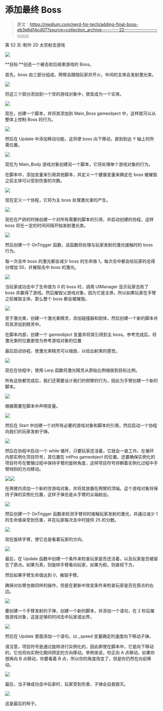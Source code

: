 # 添加最终 Boss

> 原文：<https://medium.com/nerd-for-tech/adding-final-boss-eb3e6d14cd07?source=collection_archive---------22----------------------->

第 52 天-制作 2D 太空射击游戏

![](img/695c44e2e8d0221c3f24b1be19ce7d4e.png)

**目标:**创造一个被击败后结束游戏的 Boss。

首先，boss 由三部分组成，两臂会跟随玩家并开火，中间的主体会发射激光束。

![](img/7eca998c86c1dca56eb6e32756cec30c.png)

将这三个部分添加到一个空的游戏对象中，使其成为一个实体。

![](img/dc141fb77cad6713342533b9db28c442.png)

现在，创建一个脚本，并将其添加到 Main_Boss gameobject 中，这样就可以从整体上控制 Boss 的行为。

![](img/068f6a9759082f153cf9e73d6bbcdf8f.png)

然后在 Update 中添加移动功能，这将使 boss 向下移动，直到到达 Y 轴上的所需位置。

![](img/5178d55fe9e6d3471268c2058611812a.png)

现在为 Main_Body 游戏对象创建另一个脚本，它将处理单个游戏对象的行为。

在脚本中，添加变量来引用其他脚本，并定义一个健康变量来确定在 boss 被摧毁之前主体可以受到伤害的次数。

![](img/30e6acb1a4b258f11662b6766efdb81b.png)

现在定义一个协程，它将为主 boss 处理激光束的产生。

![](img/399619c3beb5d69f958e5a592d61aa21.png)

现在在产卵的时候创建一个对所有需要的脚本的引用，并启动创建的协程，这样 boss 将在一定的时间间隔开始发射激光束。

![](img/6256daefa62bf282cb9286e4a8a011ea.png)

然后创建一个 OnTrigger 函数，该函数将处理与玩家发射的激光接触时的 boss 行为。

每一次击中 boss 的激光都会减少 boss 的生命值 1，每次击中都会给玩家的总得分增加 50，并摧毁击中 boss 的激光。

![](img/a1efbe10a42fe6313a60bd177c2c7f4a.png)

当玩家成功击中了生命值为 0 的 boss 时，调用 UIManager 显示玩家击败了 boss 并赢得了游戏。然后摧毁父游戏对象，因为它是主体，所以如果玩家在手臂之前摧毁主体，那么整个 boss 都会被摧毁。

![](img/6e541fd05c2944b83e459aa98c265512.png)

至于激光束，创建一个激光束精灵，添加碰撞器和刚体，然后创建一个新的脚本并将其添加到精灵中。

在脚本内部，创建一个 gameobject 变量并将其引用到主 boss。参考完成后，将激光束的位置更改为参考游戏对象的位置

最后启动协程，使激光束精灵可以缩放，以给出射束的感觉。

![](img/6e048e89459d6d6641fe96bb0aea27ec.png)

现在在协程中，使用 Lerp 函数将激光精灵从原始比例缩放到目标比例。

所有这些都完成后，我们还需要设计我们的侧臂的行为，因此为手臂创建一个新的脚本。

![](img/868ca1cad024434dbd4f1657792f1c04.png)

根据需要在脚本中声明变量。

![](img/228224188e33661ce0c048c4ec012b38.png)

然后在 Start 中创建一个对所有必要的游戏对象和脚本的引用，然后启动一个协程向我们的玩家发射子弹。

![](img/32b7d265e104b0b9fe3b07258356e387.png)

然后在协程中启动一个 while 循环，只要玩家还活着，它就会一直工作。在循环内部实例化项目符号，其位置在 intPos gameobject 的位置。还要确保实例化的项目符号在繁殖过程中保持手臂的旋转角度，这样项目符号将朝着实例化过程中手臂倾斜的方向移动。

![](img/9a34c0036d79a6a6d37cc96f8a7dfc79.png)![](img/6c76826f2f9c866488136b5c73d4a8ea.png)

在两臂内添加一个新的空游戏对象，并将其放置在两臂的顶端。这个游戏对象将保持子弹的实例化位置，这样子弹总是从手臂的尖端射出。

![](img/c8a932150c880904ab506f48483aea05.png)

然后创建一个 OnTrigger 函数来检测手臂何时接触玩家发射的激光，并通过减少 1 的生命值来受到伤害，并在玩家每次击中时提供 25 的分数。

![](img/ea9ece4812c00c1d8c8bfe02e260ff37.png)

现在旋转手臂，使它总是看着玩家的方向。

![](img/73f920603095be8ca22b78adaf4fb100.png)

最后，在 Update 函数中创建一个条件来检查玩家是否还活着，以及玩家是否被留在了原点。如果为真，则旋转手臂看向玩家，如果为假，则直视下方。

然后如果手臂生命值达到 0，摧毁手臂。

确保对右臂也做同样的操作，但是在更新中改变条件来检查玩家是否在原点的右边。

![](img/507e0b162ebe99f1689d49c6f12b470f.png)

要创建一个手臂发射的子弹，创建一个新的脚本，并添加一个语句，在 2 秒后摧毁游戏对象，这是足够的时间击中玩家或出界。

![](img/741314103e6e9cd5c1df35ef64a00e5e.png)

然后在 Update 里面添加一个语句，以 _speed 变量确定的速度向下移动子弹。

请注意，项目符号是通过旋转进行实例化的，因此即使在脚本中，它是向下移动的，它也将向实例化期间预定的方向移动。举例来说，你正向 A 点移动，如果你想再向 B 点移动，你要看着 B 点，所以你的角度改变了，但是你仍然在向前移动。

![](img/b48deb20a15c8636e11ee2eff68b43e9.png)

最后，当子弹成功击中玩家时，玩家受到伤害，子弹会自我毁灭。

![](img/a1cc8095ae7805d16e620b7b7c9d8e0e.png)

这是最后的样子。